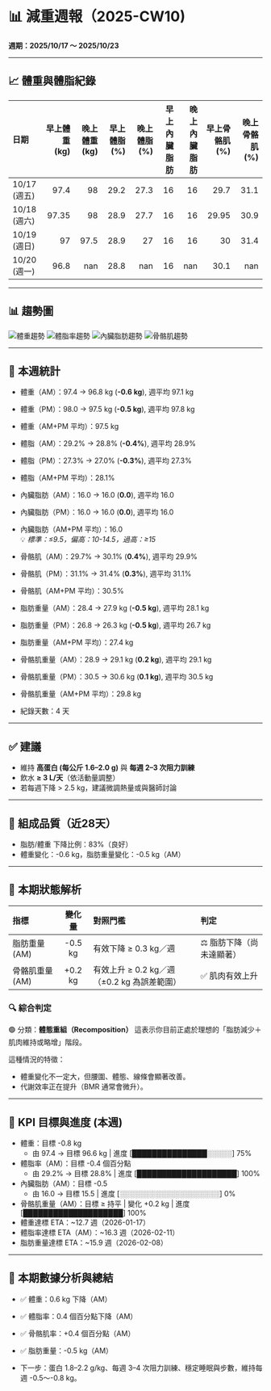 # 📊 減重週報（2025-CW10)

**週期：2025/10/17 ～ 2025/10/23**  

---

## 📈 體重與體脂紀錄

| 日期         |   早上體重 (kg) |   晚上體重 (kg) |   早上體脂 (%) |   晚上體脂 (%) |   早上內臟脂肪 |   晚上內臟脂肪 |   早上骨骼肌 (%) |   晚上骨骼肌 (%) |
|:-------------|----------------:|----------------:|---------------:|---------------:|---------------:|---------------:|-----------------:|-----------------:|
| 10/17 (週五) |           97.4  |            98   |           29.2 |           27.3 |             16 |             16 |            29.7  |             31.1 |
| 10/18 (週六) |           97.35 |            98   |           28.9 |           27.7 |             16 |             16 |            29.95 |             30.9 |
| 10/19 (週日) |           97    |            97.5 |           28.9 |           27   |             16 |             16 |            30    |             31.4 |
| 10/20 (週一) |           96.8  |           nan   |           28.8 |          nan   |             16 |            nan |            30.1  |            nan   |

---

## 📊 趨勢圖

![體重趨勢](2025-CW10_weight_trend.png)
![體脂率趨勢](2025-CW10_bodyfat_trend.png)
![內臟脂肪趨勢](2025-CW10_visceral_fat_trend.png)
![骨骼肌趨勢](2025-CW10_muscle_trend.png)

---

## 📌 本週統計

- 體重（AM）：97.4 → 96.8 kg  (**-0.6 kg**), 週平均 97.1 kg  
- 體重（PM）：98.0 → 97.5 kg  (**-0.5 kg**), 週平均 97.8 kg  
- 體重（AM+PM 平均）：97.5 kg  

- 體脂（AM）：29.2% → 28.8%  (**-0.4%**), 週平均 28.9%  
- 體脂（PM）：27.3% → 27.0%  (**-0.3%**), 週平均 27.3%  
- 體脂（AM+PM 平均）：28.1%  

- 內臟脂肪（AM）：16.0 → 16.0  (**0.0**), 週平均 16.0  
- 內臟脂肪（PM）：16.0 → 16.0  (**0.0**), 週平均 16.0  
- 內臟脂肪（AM+PM 平均）：16.0  
  💡 *標準：≤9.5，偏高：10-14.5，過高：≥15*  

- 骨骼肌（AM）：29.7% → 30.1%  (**0.4%**), 週平均 29.9%  
- 骨骼肌（PM）：31.1% → 31.4%  (**0.3%**), 週平均 31.1%  
- 骨骼肌（AM+PM 平均）：30.5%  

- 脂肪重量（AM）：28.4 → 27.9 kg  (**-0.5 kg**), 週平均 28.1 kg  
- 脂肪重量（PM）：26.8 → 26.3 kg  (**-0.5 kg**), 週平均 26.7 kg  
- 脂肪重量（AM+PM 平均）：27.4 kg  

- 骨骼肌重量（AM）：28.9 → 29.1 kg  (**0.2 kg**), 週平均 29.1 kg  
- 骨骼肌重量（PM）：30.5 → 30.6 kg  (**0.1 kg**), 週平均 30.5 kg  
- 骨骼肌重量（AM+PM 平均）：29.8 kg  

- 紀錄天數：4 天

---

## ✅ 建議
- 維持 **高蛋白 (每公斤 1.6–2.0 g)** 與 **每週 2–3 次阻力訓練**  
- 飲水 **≥ 3 L/天**（依活動量調整）  
- 若每週下降 > 2.5 kg，建議微調熱量或與醫師討論  

---

## 🧪 組成品質（近28天）

- 脂肪/體重 下降比例：83%（良好）  
- 體重變化：-0.6 kg，脂肪重量變化：-0.5 kg（AM）  

---


## 🧭 本期狀態解析

| 指標 | 變化量 | 對照門檻 | 判定 |
|:--|:--:|:--|:--|
| 脂肪重量 (AM) | -0.5 kg | 有效下降 ≥ 0.3 kg／週 | ⚖️ 脂肪下降（尚未達顯著） |
| 骨骼肌重量 (AM) | +0.2 kg | 有效上升 ≥ 0.2 kg／週（±0.2 kg 為誤差範圍） | ✅ 肌肉有效上升 |

### 🔍 綜合判定

🟢 分類：**體態重組（Recomposition）**
這表示你目前正處於理想的「脂肪減少＋肌肉維持或略增」階段。

這種情況的特徵：

- 體重變化不一定大，但腰圍、體態、線條會顯著改善。
- 代謝效率正在提升（BMR 通常會微升）。


---

## 🎯 KPI 目標與進度 (本週)

- 體重：目標 -0.8 kg  
  - 由 97.4 → 目標 96.6 kg  | 進度 [███████████████░░░░░] 75%  
- 體脂率（AM）：目標 -0.4 個百分點  
  - 由 29.2% → 目標 28.8%  | 進度 [████████████████████] 100%  
- 內臟脂肪（AM）：目標 -0.5  
  - 由 16.0 → 目標 15.5  | 進度 [░░░░░░░░░░░░░░░░░░░░] 0%  
- 骨骼肌重量（AM）：目標 ≥ 持平  | 變化 +0.2 kg  | 進度 [████████████████████] 100%  
- 體重達標 ETA：~12.7 週（2026-01-17）  
- 體脂率達標 ETA（AM）：~16.3 週（2026-02-11）  
- 脂肪重量達標 ETA：~15.9 週（2026-02-08）  

---

## 🧠 本期數據分析與總結

- ✅ 體重：0.6 kg 下降（AM）
- ✅ 體脂率：0.4 個百分點下降（AM）
- ✅ 骨骼肌率：+0.4 個百分點（AM）
- ✅ 脂肪重量：-0.5 kg（AM）

- 下一步：蛋白 1.8–2.2 g/kg、每週 3–4 次阻力訓練、穩定睡眠與步數，維持每週 -0.5～-0.8 kg。
